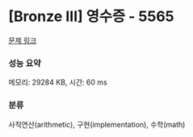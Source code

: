 # [Bronze III] 영수증 - 5565 

[문제 링크](https://www.acmicpc.net/problem/5565) 

### 성능 요약

메모리: 29284 KB, 시간: 60 ms

### 분류

사칙연산(arithmetic), 구현(implementation), 수학(math)


